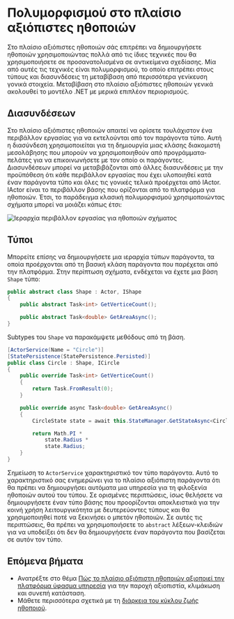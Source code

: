 <properties
   pageTitle="Πολυμορφισμού στο πλαίσιο αξιόπιστες ηθοποιών | Microsoft Azure"
   description="Δημιουργία ιεραρχιών διασυνδέσεων .NET και τύπους στο πλαίσιο αξιόπιστες ηθοποιών να επαναχρησιμοποιήσετε λειτουργικότητα και των ορισμών API."
   services="service-fabric"
   documentationCenter=".net"
   authors="seanmck"
   manager="timlt"
   editor="vturecek"/>

<tags
   ms.service="service-fabric"
   ms.devlang="dotnet"
   ms.topic="article"
   ms.tgt_pltfrm="NA"
   ms.workload="NA"
   ms.date="07/07/2016"
   ms.author="seanmck"/>

# <a name="polymorphism-in-the-reliable-actors-framework"></a>Πολυμορφισμού στο πλαίσιο αξιόπιστες ηθοποιών

Στο πλαίσιο αξιόπιστες ηθοποιών σάς επιτρέπει να δημιουργήσετε ηθοποιών χρησιμοποιώντας πολλά από τις ίδιες τεχνικές που θα χρησιμοποιήσετε σε προσανατολισμένα σε αντικείμενα σχεδίασης. Μία από αυτές τις τεχνικές είναι πολυμορφισμού, το οποίο επιτρέπει στους τύπους και διασυνδέσεις τη μεταβίβαση από περισσότερα γενίκευση γονικά στοιχεία. Μεταβίβαση στο πλαίσιο αξιόπιστες ηθοποιών γενικά ακολουθεί το μοντέλο .NET με μερικά επιπλέον περιορισμούς.

## <a name="interfaces"></a>Διασυνδέσεων

Στο πλαίσιο αξιόπιστες ηθοποιών απαιτεί να ορίσετε τουλάχιστον ένα περιβάλλον εργασίας για να εκτελούνται από τον παράγοντα τύπο. Αυτή η διασύνδεση χρησιμοποιείται για τη δημιουργία μιας κλάσης διακομιστή μεσολάβησης που μπορούν να χρησιμοποιηθούν από προγράμματα-πελάτες για να επικοινωνήσετε με τον οποίο οι παράγοντες. Διασυνδέσεων μπορεί να μεταβιβάζονται από άλλες διασυνδέσεις με την προϋπόθεση ότι κάθε περιβάλλον εργασίας που έχει υλοποιηθεί κατά έναν παράγοντα τύπο και όλες τις γονικές τελικά προέρχεται από IActor. IActor είναι το περιβάλλον βάσης που ορίζονται από το πλατφόρμα για ηθοποιών. Έτσι, το παράδειγμα κλασική πολυμορφισμού χρησιμοποιώντας σχήματα μπορεί να μοιάζει κάπως έτσι:

![Ιεραρχία περιβάλλον εργασίας για ηθοποιών σχήματος][shapes-interface-hierarchy]


## <a name="types"></a>Τύποι

Μπορείτε επίσης να δημιουργήσετε μια ιεραρχία τύπων παράγοντα, τα οποία προέρχονται από τη βασική κλάση παράγοντα που παρέχεται από την πλατφόρμα. Στην περίπτωση σχήματα, ενδέχεται να έχετε μια βάση `Shape` τύπο:

```csharp
public abstract class Shape : Actor, IShape
{
    public abstract Task<int> GetVerticeCount();

    public abstract Task<double> GetAreaAsync();
}
```

Subtypes του `Shape` να παρακάμψετε μεθόδους από τη βάση.

```csharp
[ActorService(Name = "Circle")]
[StatePersistence(StatePersistence.Persisted)]
public class Circle : Shape, ICircle
{
    public override Task<int> GetVerticeCount()
    {
        return Task.FromResult(0);
    }

    public override async Task<double> GetAreaAsync()
    {
        CircleState state = await this.StateManager.GetStateAsync<CircleState>("circle");

        return Math.PI *
            state.Radius *
            state.Radius;
    }
}
```

Σημείωση το `ActorService` χαρακτηριστικό τον τύπο παράγοντα. Αυτό το χαρακτηριστικό σας ενημερώνει για το πλαίσιο αξιόπιστη παράγοντα ότι θα πρέπει να δημιουργήσει αυτόματα μια υπηρεσία για τη φιλοξενία ηθοποιών αυτού του τύπου. Σε ορισμένες περιπτώσεις, ίσως θελήσετε να δημιουργήσετε έναν τύπο βάσης που προορίζονται αποκλειστικά για την κοινή χρήση λειτουργικότητα με δευτερεύοντες τύπους και θα χρησιμοποιηθεί ποτέ να ξεκινήσει ο μπετόν ηθοποιών. Σε αυτές τις περιπτώσεις, θα πρέπει να χρησιμοποιήσετε το `abstract` λέξεων-κλειδιών για να υποδείξει ότι δεν θα δημιουργήσετε έναν παράγοντα που βασίζεται σε αυτόν τον τύπο.


## <a name="next-steps"></a>Επόμενα βήματα

- Ανατρέξτε στο θέμα [Πώς το πλαίσιο αξιόπιστη ηθοποιών αξιοποιεί την πλατφόρμα ύφασμα υπηρεσία](service-fabric-reliable-actors-platform.md) για την παροχή αξιοπιστία, κλιμάκωση και συνεπή κατάσταση.
- Μάθετε περισσότερα σχετικά με τη [διάρκεια του κύκλου ζωής ηθοποιού](service-fabric-reliable-actors-lifecycle.md).

<!-- Image references -->

[shapes-interface-hierarchy]: ./media/service-fabric-reliable-actors-polymorphism/Shapes-Interface-Hierarchy.png

